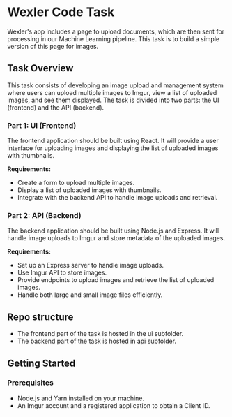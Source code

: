 # Wexler Code Task

Wexler's app includes a page to upload documents, which are then sent for processing in our Machine Learning pipeline. This task is to build a simple version of this page for images. 

## Task Overview

This task consists of developing an image upload and management system where users can upload multiple images to Imgur, view a list of uploaded images, and see them displayed. The task is divided into two parts: the UI (frontend) and the API (backend).

### Part 1: UI (Frontend)

The frontend application should be built using React. It will provide a user interface for uploading images and displaying the list of uploaded images with thumbnails.

**Requirements:**
- Create a form to upload multiple images.
- Display a list of uploaded images with thumbnails.
- Integrate with the backend API to handle image uploads and retrieval.

### Part 2: API (Backend)

The backend application should be built using Node.js and Express. It will handle image uploads to Imgur and store metadata of the uploaded images.

**Requirements:**
- Set up an Express server to handle image uploads.
- Use Imgur API to store images.
- Provide endpoints to upload images and retrieve the list of uploaded images.
- Handle both large and small image files efficiently.

## Repo structure

- The frontend part of the task is hosted in the ui subfolder.
- The backend part of the task is hosted in api subfolder.

## Getting Started

### Prerequisites

- Node.js and Yarn installed on your machine.
- An Imgur account and a registered application to obtain a Client ID.